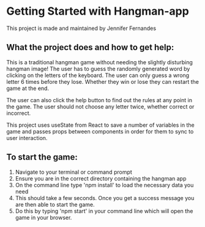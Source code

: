 # Getting Started with Hangman-app

This project is made and maintained by Jennifer Fernandes

## What the project does and how to get help: 

This is a traditional hangman game without needing the slightly disturbing hangman image! The user has to guess the randomly generated word by clicking on the letters of the keyboard. The user can only guess a wrong letter 6 times before they lose. Whether they win or lose they can restart the game at the end. 

The user can also click the help button to find out the rules at any point in the game. The user should not choose any letter twice, whether correct or incorrect.

This project uses useState from React to save a number of variables in the game and passes props between components in order for them to sync to user interaction.

## To start the game:

1. Navigate to your terminal or command prompt
2. Ensure you are in the correct directory containing the hangman app
3. On the command line type 'npm install' to load the necessary data you need
4. This should take a few seconds. Once you get a success message you are then able to start the game. 
5. Do this by typing 'npm start' in your command line which will open the game in your browser.

